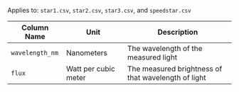 
Applies to: `star1.csv`, `star2.csv`, `star3.csv`, and `speedstar.csv`

| Column Name     | Unit                 | Description                                         |
|-----------------|----------------------|-----------------------------------------------------|
| `wavelength_nm` | Nanometers           | The wavelength of the measured light                |
| `flux`          | Watt per cubic meter | The measured brightness of that wavelength of light |

